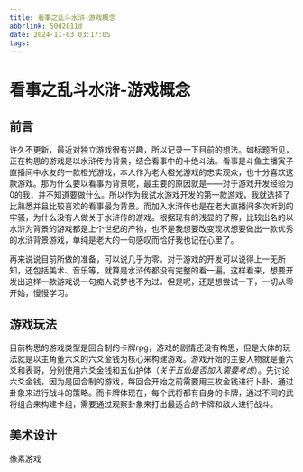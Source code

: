 ```yaml
---
title: 看事之乱斗水浒-游戏概念
abbrlink: 50d2011d
date: 2024-11-03 03:17:05
tags:
---
```


# 看事之乱斗水浒-游戏概念

## 前言

许久不更新，最近对独立游戏很有兴趣，所以记录一下目前的想法。如标题所见，正在构思的游戏是以水浒传为背景，结合看事中的十绝斗法。看事是斗鱼主播寅子直播间中水友的一款橙光游戏，本人作为老大橙光游戏的忠实观众，也十分喜欢这款游戏。那为什么要以看事为背景呢，最主要的原因就是——对于游戏开发经验为0的我，并不知道要做什么。所以作为我试水游戏开发的第一款游戏，我就选择了比熟悉并且比较喜欢的看事最为背景。而加入水浒传也是在老大直播间多次听到的牢骚，为什么没有人做关于水浒传的游戏。根据现有的浅显的了解，比较出名的以水浒为背景的游戏都是上个世纪的产物，也不是我想要改变现状想要做出一款优秀的水浒背景游戏，单纯是老大的一句感叹而恰好我也记在心里了。

再来说说目前所做的准备，可以说几乎为零。对于游戏的开发可以说得上一无所知，还包括美术、音乐等，就算是水浒传都没有完整的看一遍。这样看来，想要开发出这样一款游戏说一句痴人说梦也不为过。但是呢，还是想尝试一下，一切从零开始，慢慢学习。

## 游戏玩法

目前构思的游戏类型是回合制的卡牌rpg，游戏的剧情还没有构思，但是大体的玩法就是以主角董六爻的六爻金钱为核心来构建游戏。游戏开始的主要人物就是董六爻和表哥，分别使用六爻金钱和五仙护体（*关于五仙是否加入需要考虑*）。先讨论六爻金钱，因为是回合制的游戏，每回合开始之前需要用三枚金钱进行卜卦，通过卦象来进行战斗的策略。而卡牌体现在，每个武将都有自身的卡牌，通过不同的武将组合来构建卡组，需要通过观察卦象来打出最适合的卡牌和敌人进行战斗。

## 美术设计

像素游戏

